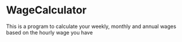 # WageCalculator
This is a program to calculate your weekly, monthly and annual wages based on the hourly wage you have
